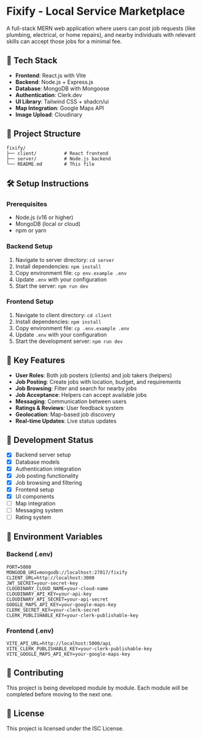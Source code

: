 # Fixify - Local Service Marketplace

A full-stack MERN web application where users can post job requests (like plumbing, electrical, or home repairs), and nearby individuals with relevant skills can accept those jobs for a minimal fee.

## 🚀 Tech Stack

- **Frontend**: React.js with Vite
- **Backend**: Node.js + Express.js
- **Database**: MongoDB with Mongoose
- **Authentication**: Clerk.dev
- **UI Library**: Tailwind CSS + shadcn/ui
- **Map Integration**: Google Maps API
- **Image Upload**: Cloudinary

## 📁 Project Structure

```
fixify/
├── client/          # React frontend
├── server/          # Node.js backend
└── README.md        # This file
```

## 🛠️ Setup Instructions

### Prerequisites
- Node.js (v16 or higher)
- MongoDB (local or cloud)
- npm or yarn

### Backend Setup
1. Navigate to server directory: `cd server`
2. Install dependencies: `npm install`
3. Copy environment file: `cp env.example .env`
4. Update `.env` with your configuration
5. Start the server: `npm run dev`

### Frontend Setup
1. Navigate to client directory: `cd client`
2. Install dependencies: `npm install`
3. Copy environment file: `cp .env.example .env`
4. Update `.env` with your configuration
5. Start the development server: `npm run dev`

## 🎯 Key Features

- **User Roles**: Both job posters (clients) and job takers (helpers)
- **Job Posting**: Create jobs with location, budget, and requirements
- **Job Browsing**: Filter and search for nearby jobs
- **Job Acceptance**: Helpers can accept available jobs
- **Messaging**: Communication between users
- **Ratings & Reviews**: User feedback system
- **Geolocation**: Map-based job discovery
- **Real-time Updates**: Live status updates

## 🔧 Development Status

- [x] Backend server setup
- [x] Database models
- [x] Authentication integration
- [x] Job posting functionality
- [x] Job browsing and filtering
- [x] Frontend setup
- [x] UI components
- [ ] Map integration
- [ ] Messaging system
- [ ] Rating system

## 📝 Environment Variables

### Backend (.env)
```
PORT=5000
MONGODB_URI=mongodb://localhost:27017/fixify
CLIENT_URL=http://localhost:3000
JWT_SECRET=your-secret-key
CLOUDINARY_CLOUD_NAME=your-cloud-name
CLOUDINARY_API_KEY=your-api-key
CLOUDINARY_API_SECRET=your-api-secret
GOOGLE_MAPS_API_KEY=your-google-maps-key
CLERK_SECRET_KEY=your-clerk-secret
CLERK_PUBLISHABLE_KEY=your-clerk-publishable-key
```

### Frontend (.env)
```
VITE_API_URL=http://localhost:5000/api
VITE_CLERK_PUBLISHABLE_KEY=your-clerk-publishable-key
VITE_GOOGLE_MAPS_API_KEY=your-google-maps-key
```

## 🤝 Contributing

This project is being developed module by module. Each module will be completed before moving to the next one.

## 📄 License

This project is licensed under the ISC License. 